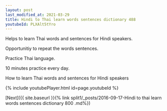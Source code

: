 ```yaml
---
layout: post
last_modified_at: 2021-03-29
title: Hindi to Thai learn words sentences dictionary 488 
youtubeId: PLXAlt5tYro
---
```

 
 
Helps to learn Thai words and sentences for Hindi speakers.

Opportunitiy to repeat the words sentences. 

Practice Thai language. 
 
10 minutes practice every day. 
 
How to learn Thai words and sentences for Hindi speakers 
 
{% include youtubePlayer.html id=page.youtubeId %}
 
 
[Next]({{ site.baseurl }}{% link  split1/_posts/2016-09-17-Hindi to thai learn words sentences dictionary 800 .md%})
 
